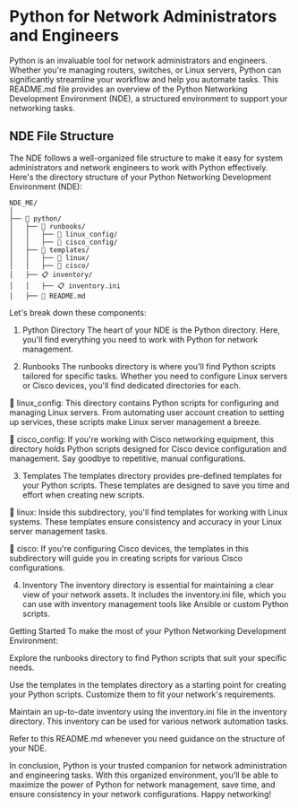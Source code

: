 # Python for Network Administrators and Engineers

Python is an invaluable tool for network administrators and engineers. Whether you're managing routers, switches, or Linux servers, Python can significantly streamline your workflow and help you automate tasks. This README.md file provides an overview of the Python Networking Development Environment (NDE), a structured environment to support your networking tasks.

## NDE File Structure

The NDE follows a well-organized file structure to make it easy for system administrators and network engineers to work with Python effectively. Here's the directory structure of your Python Networking Development Environment (NDE):

```plaintext
NDE_ME/
│
├── 🐍 python/
│   ├── 📘 runbooks/
│   │   ├── 🐧 linux_config/
│   │   ├── 📡 cisco_config/
│   ├── 📄 templates/
│   │   ├── 🐧 linux/
│   │   ├── 📡 cisco/
│   ├── 📋 inventory/
│   │   ├── 📋 inventory.ini
│   ├── 📄 README.md
```

Let's break down these components:

1. Python Directory
The heart of your NDE is the Python directory. Here, you'll find everything you need to work with Python for network management.

2. Runbooks
The runbooks directory is where you'll find Python scripts tailored for specific tasks. Whether you need to configure Linux servers or Cisco devices, you'll find dedicated directories for each.

🐧 linux_config: This directory contains Python scripts for configuring and managing Linux servers. From automating user account creation to setting up services, these scripts make Linux server management a breeze.

📡 cisco_config: If you're working with Cisco networking equipment, this directory holds Python scripts designed for Cisco device configuration and management. Say goodbye to repetitive, manual configurations.

3. Templates
The templates directory provides pre-defined templates for your Python scripts. These templates are designed to save you time and effort when creating new scripts.

🐧 linux: Inside this subdirectory, you'll find templates for working with Linux systems. These templates ensure consistency and accuracy in your Linux server management tasks.

📡 cisco: If you're configuring Cisco devices, the templates in this subdirectory will guide you in creating scripts for various Cisco configurations.

4. Inventory
The inventory directory is essential for maintaining a clear view of your network assets. It includes the inventory.ini file, which you can use with inventory management tools like Ansible or custom Python scripts.

Getting Started
To make the most of your Python Networking Development Environment:

Explore the runbooks directory to find Python scripts that suit your specific needs.

Use the templates in the templates directory as a starting point for creating your Python scripts. Customize them to fit your network's requirements.

Maintain an up-to-date inventory using the inventory.ini file in the inventory directory. This inventory can be used for various network automation tasks.

Refer to this README.md whenever you need guidance on the structure of your NDE.

In conclusion, Python is your trusted companion for network administration and engineering tasks. With this organized environment, you'll be able to maximize the power of Python for network management, save time, and ensure consistency in your network configurations. Happy networking!
